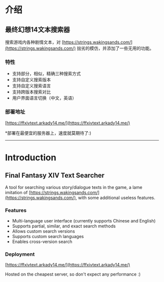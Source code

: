 # 介绍

## 最终幻想14文本搜索器

搜索游戏内各种剧情文本，对 [https://strings.wakingsands.com/](https://strings.wakingsands.com/) 拙劣的模仿，并添加了一些无用的功能。

### 特性

- 支持部分，相似，精确三种搜索方式
- 支持自定义搜索版本
- 支持自定义搜索语言
- 支持跨版本搜索对比
- 用户界面语言切换（中文，英语）

### 部署地址

[https://ffxivtext.arkady14.me/](https://ffxivtext.arkady14.me/)

*部署在最便宜的服务器上，速度就莫期待了:)

---

# Introduction

## Final Fantasy XIV Text Searcher

A tool for searching various story/dialogue texts in the game, a lame imitation of [https://strings.wakingsands.com/](https://strings.wakingsands.com/), with some additional useless features.

### Features
- Multi-language user interface (currently supports Chinese and English)
- Supports partial, similar, and exact search methods
- Allows custom search versions
- Supports custom search languages
- Enables cross-version search

### Deployment

[https://ffxivtext.arkady14.me/](https://ffxivtext.arkady14.me/)

Hosted on the cheapest server, so don't expect any performance :)